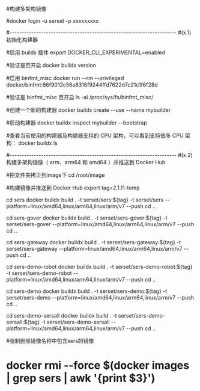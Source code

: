 #构建多架构镜像

#docker login -u serset -p xxxxxxxxx

#---------------------------------------------------------------------
#(x.1)初始化构建器

#启用 buildx 插件
export DOCKER_CLI_EXPERIMENTAL=enabled

#验证是否开启
docker buildx version

#启用 binfmt_misc
docker run --rm --privileged docker/binfmt:66f9012c56a8316f9244ffd7622d7c21c1f6f28d

#验证是 binfmt_misc 否开启
ls -al /proc/sys/fs/binfmt_misc/


#创建一个新的构建器
docker buildx create --use --name mybuilder

#启动构建器
docker buildx inspect mybuilder --bootstrap

#查看当前使用的构建器及构建器支持的 CPU 架构，可以看到支持很多 CPU 架构：
docker buildx ls



#---------------------------------------------------------------------
#(x.2)构建多架构镜像（ arm、arm64 和 amd64 ）并推送到 Docker Hub

#把文件夹拷贝到image下
cd /root/image


#构建镜像并推送到 Docker Hub 
export tag=2.1.11-temp

cd sers
docker buildx build . -t serset/sers:${tag} -t serset/sers --platform=linux/amd64,linux/arm64,linux/arm/v7 --push
cd .. 


cd sers-gover 
docker buildx build . -t serset/sers-gover:${tag} -t serset/sers-gover --platform=linux/amd64,linux/arm64,linux/arm/v7 --push
cd ..


cd sers-gateway
docker buildx build . -t serset/sers-gateway:${tag} -t serset/sers-gateway --platform=linux/amd64,linux/arm64,linux/arm/v7 --push
cd ..



cd sers-demo-robot 
docker buildx build . -t serset/sers-demo-robot:${tag} -t serset/sers-demo-robot --platform=linux/amd64,linux/arm64,linux/arm/v7 --push
cd ..

cd sers-demo
docker buildx build . -t serset/sers-demo:${tag} -t serset/sers-demo --platform=linux/amd64,linux/arm64,linux/arm/v7 --push
cd ..

cd sers-demo-sersall 
docker buildx build . -t serset/sers-demo-sersall:${tag} -t serset/sers-demo-sersall --platform=linux/amd64,linux/arm64,linux/arm/v7 --push
cd ..

 


#强制删除镜像名称中包含sers的镜像
# docker rmi --force $(docker images | grep sers | awk '{print $3}')












 